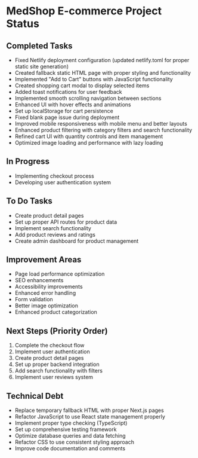 # MedShop E-commerce Project Status

## Completed Tasks
- Fixed Netlify deployment configuration (updated netlify.toml for proper static site generation)
- Created fallback static HTML page with proper styling and functionality
- Implemented "Add to Cart" buttons with JavaScript functionality
- Created shopping cart modal to display selected items
- Added toast notifications for user feedback
- Implemented smooth scrolling navigation between sections
- Enhanced UI with hover effects and animations
- Set up localStorage for cart persistence
- Fixed blank page issue during deployment
- Improved mobile responsiveness with mobile menu and better layouts
- Enhanced product filtering with category filters and search functionality
- Refined cart UI with quantity controls and item management
- Optimized image loading and performance with lazy loading

## In Progress
- Implementing checkout process
- Developing user authentication system

## To Do Tasks
- Create product detail pages
- Set up proper API routes for product data
- Implement search functionality
- Add product reviews and ratings
- Create admin dashboard for product management

## Improvement Areas
- Page load performance optimization
- SEO enhancements
- Accessibility improvements
- Enhanced error handling
- Form validation
- Better image optimization
- Enhanced product categorization

## Next Steps (Priority Order)
1. Complete the checkout flow
2. Implement user authentication
3. Create product detail pages
4. Set up proper backend integration
5. Add search functionality with filters
6. Implement user reviews system

## Technical Debt
- Replace temporary fallback HTML with proper Next.js pages
- Refactor JavaScript to use React state management properly
- Implement proper type checking (TypeScript)
- Set up comprehensive testing framework
- Optimize database queries and data fetching
- Refactor CSS to use consistent styling approach
- Improve code documentation and comments 